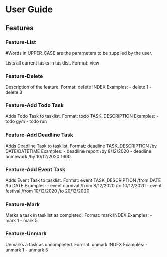 # User Guide

## Features 

### Feature-List

#Words in UPPER_CASE are the parameters to be supplied by the user.

Lists all current tasks in tasklist.
Format: view


### Feature-Delete

Description of the feature.
Format: delete INDEX
Examples: - delete 1
          - delete 3

### Feature-Add Todo Task

Adds Todo Task to tasklist.
Format: todo TASK_DESCRIPTION
Examples: - todo gym
          - todo run

### Feature-Add Deadline Task
Adds Deadline Task to tasklist.
Format: deadline TASK_DESCRIPTION /by DATE/DATETIME
Examples: - deadline report /by 8/12/2020
          - deadline homework /by 10/12/2020 1600

### Feature-Add Event Task
Adds Event Task to tasklist.
Format: event TASK_DESCRIPTION /from DATE /to DATE
Examples: - event carnival /from 8/12/2020 /to 10/12/2020
          - event festival /from 10/12/2020 /to 20/12/2020

### Feature-Mark
Marks a task in tasklist as completed.
Format: mark INDEX
Examples: - mark 1
          - mark 5

### Feature-Unmark
Unmarks a task as uncompleted.
Format: unmark INDEX
Examples: - unmark 1
          - unmark 5


